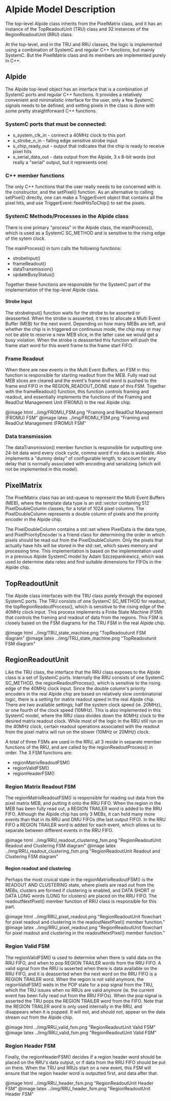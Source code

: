 # Alpide Model Description

The top-level Alpide class inherits from the PixelMatrix class, and it has an instance of the TopReadoutUnit (TRU) class and 32 instances of the RegionReadoutUnit (RRU) class.

At the top-level, and in the TRU and RRU classes, the logic is implemented using a combination of SystemC and regular C++ functions, but mainly SystemC. But the PixelMatrix class and its members are implemented purely in C++.

## Alpide
The Alpide top-level object has an interface that is a combination of SystemC ports and regular C++ functions. It provides a relatively convenient and minimalistic interface for the user, only a few SystemC signals needs to be defined, and setting pixels in the class is done with some pretty straightforward C++ functions.

### SystemC ports that must be connected:

- s_system_clk_in	- connect a 40MHz clock to this port
- s_strobe_n_in - falling edge sensitive strobe input
- s_chip_ready_out - output that indicates that the chip is ready to receive pixel hits
- s_serial_data_out - data output from the Alpide, 3 x 8-bit words (not really a "serial" output, but it represents one)

### C++ member functions
The only C++ functions that the user really needs to be concerned with is the constructor, and the setPixel() function. As an alternative to calling setPixel() directly, one can make a TriggerEvent object that contains all the pixel hits, and use TriggerEvent::feedHitsToChip() to set the pixels.

### SystemC Methods/Processes in the Alpide class
There is one primary "process" in the Alpide class, the mainProcess(), which is used as a SystemC SC_METHOD and is sensitive to the rising edge of the sytem clock.

The mainProcess() in turn calls the following functions:
- strobeInput()
- frameReadout()
- dataTransmission()
- updateBusyStatus()

Together these functions are responsible for the SystemC part of the implementation of the top-level Alpide class.

#### Strobe Input
The strobeInput() function waits for the strobe to be asserted or deasserted.
When the strobe is assserted, it tries to allocate a Multi Event Buffer (MEB) for the next event. Depending on how many MEBs are left, and whether the chip is in triggered on continuous mode, the chip may or may not be able to reserve a new MEB slice, in the latter case we would get a busy violation.
When the strobe is deasserted this function will push the frame start word for this event frame to the frame start FIFO.

### Frame Readout
When there are new events in the Multi Event Buffers, an FSM in this function is responsible for starting readout from the MEB. Fully read out MEB slices are cleared and the event's frame end word is pushed to the frame end FIFO in the REGION_READOUT_DONE state of this FSM.
Together with the frameReadout() function, this function controls framing and readout, and essentially implements the functions of the Framing and ReadOut Management Unit (FROMU) in the real Alpide chip.

@image html ../img/FROMU_FSM.png "Framing and ReadOut Management (FROMU) FSM"
@image latex ../img/FROMU_FSM.png "Framing and ReadOut Management (FROMU) FSM"


### Data transmission
The dataTransmission() member function is responsible for outputting one 24-bit data word every clock cycle, comma word if no data is available. Also implements a "dummy delay" of configurable length, to account for any delay that is normally associated with encoding and serializing (which will not be implemented in this model).


## PixelMatrix
The PixelMatrix class has an std::queue to represent the Multi Event Buffers (MEB), where the template data type is an std::vector containing 512 PixelDoubleColumn classes, for a total of 1024 pixel columns. The PixelDoubleColumn represents a double column of pixels and the priority encoder in the Alpide chip.

The PixelDoubleColumn contains a std::set where PixelData is the data type, and PixelPriorityEncoder is a friend class for determining the order in which pixels should be read out from the PixelDoubleColumn. Only the pixels that actually have hits will be stored in the std::set, which saves memory and processing time. This implementation is based on the implementation used in a previous Alpide SystemC model by Adam Szczepankiewicz, which was used to determine data rates and find suitable dimensions for FIFOs in the Alpide chip.


## TopReadoutUnit
The Alpide class interfaces with the TRU class purely through the exposed SystemC ports.
The TRU consists of one SystemC SC_METHOD for readout, the topRegionReadoutProcess(), which is sensitive to the rising edge of the 40MHz clock input. This process implements a Finite State Machine (FSM) that controls the framing and readout of data from the regions. This FSM is closely based on the FSM diagrams for the TRU FSM in the real Alpide chip.

@image html ../img/TRU_state_machine.png "TopReadoutunit FSM diagram"
@image latex ../img/TRU_state_machine.png "TopReadoutunit FSM diagram"


## RegionReadoutUnit
Like the TRU class, the interface that the RRU class exposes to the Alpide class is a set of SystemC ports. Internally the RRU consists of one SystemC SC_METHOD, the regionReadoutProcess(), which is sensitive to the rising edge of the 40MHz clock input. Since the double column's priority encoders in the real Alpide chip are based on relatively slow combinatorial logic, there is a setting for matrix readout speed in the real Alpide chip. There are two available settings; half the system clock speed (ie. 20MHz), or one fourth of the clock speed (10MHz). This is also implemented in this SystemC model, where the RRU class divides down the 40MHz clock to the desired matrix readout clock. While most of the logic in the RRU still run on the 40MHz clock, certain readout operations associated with the readout from the pixel matrix will run on the slower (10MHz or 20MHz) clock.

A total of three FSMs are used in the RRU, all 3 reside in separate member functions of the RRU, and are called by the regionReadoutProcess() in order. The 3 FSM functions are:
- regionMatrixReadoutFSM()
- regionValidFSM()
- regionHeaderFSM()

### Region Matrix Readout FSM
The regionMatrixReadoutFSM() is responsible for reading out data from the pixel matrix MEB, and putting it onto the RRU FIFO. When the region in the MEB has been fully read out, a REGION TRAILER word is added to the RRU FIFO. Although the Alpide chip has only 3 MEBs, it can hold many more events than that in its RRU and DMU FIFOs (the last output FIFO). In the RRU FIFO a REGION TRAILER word is added for each event, which allows us to separate between different events in the RRU FIFO.

@image html ../img/RRU_readout_clustering_fsm.png "RegionReadoutUnit Readout and Clustering FSM diagram"
@image latex ../img/RRU_readout_clustering_fsm.png "RegionReadoutUnit Readout and Clustering FSM diagram"

#### Region readout and clustering
Perhaps the most cruical state in the regionMatrixReadoutFSM() is the READOUT AND CLUSTERING state, where pixels are read out from the MEBs, clusters are formed if clustering is enabled, and DATA SHORT or DATA LONG words (LONG for clusters) are placed on the RRU FIFO. The readoutNextPixel() member function of RRU class is responsible for this part.

@image html ../img/RRU_pixel_readout.png "RegionReadoutUnit flowchart for pixel readout and clustering in the readoutNextPixel() member function."
@image latex ../img/RRU_pixel_readout.png "RegionReadoutUnit flowchart for pixel readout and clustering in the readoutNextPixel() member function."

### Region Valid FSM
The regionValidFSM() is used to determine when there is valid data on the RRU FIFO, and when to pop REGION TRAILER words from the RRU FIFO. A valid signal from the RRU is asserted when there is data available on the RRU FIFO, and it is deasserted when the next word on the RRU FIFO is a REGION TRAILER word. When the region is not valid anymore, the regionValidFSM() waits in the POP state for a pop signal from the TRU, which the TRU issues when no RRUs are valid anymore (ie. the current event has been fully read out from the RRU FIFOs). When the pop signal is asserted the TRU pops the REGION TRAILER word from the FIFO.
Note that the REGION TRAILER word is only used internally in the RRU, and disappears when it is popped. It will not, and should not, appear on the data stream out from the Alpide chip.


@image html ../img/RRU_valid_fsm.png "RegionReadoutUnit Valid FSM"
@image latex ../img/RRU_valid_fsm.png "RegionReadoutUnit Valid FSM"

### Region Header FSM
Finally, the regionHeaderFSM() decides if a region header word should be placed on the RRU's data output, or if data from the RRU FIFO should be put on there. When the TRU and RRUs start on a new event, this FSM will ensure that the region header word is outputted first, and data after that.

@image html ../img/RRU_header_fsm.png "RegionReadoutUnit Header FSM"
@image latex ../img/RRU_header_fsm.png "RegionReadoutUnit Header FSM"
